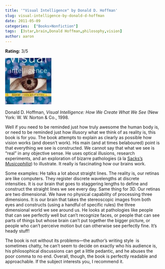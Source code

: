 ```yaml
---
title: '"Visual Intelligence" by Donald D. Hoffman'
slug: visual-intelligence-by-donald-d-hoffman
date: 2011-05-09
categories:  ["Books>Nonfiction"]
tags:  [3star,brain,Donald Hoffman,philosophy,vision]
author: aaron
---
```


**Rating:** 3/5

![](cover-150x150.jpg "Visual Intelligence")

Donald D. Hoffman, *Visual Intelligence: How We Create What We See* (New York: W. W. Norton & Co., 1998.

Well if you need to be reminded just how truly awesome the human body is, or need to be reminded just how illusory what we think of as reality is, this book is for you. The book attempts to explain as clearly as possible how vision works (and doesn’t work). His main (and at times belaboured) point is that everything we see is constructed. We cannot say that what we see is “real” in any objective sense. He uses optical illusions, research experiments, and an exploration of bizarre pathologies (à la [Sacks’s *Musicophilia*](../musicophilia-by-oliver-sacks "“Musicophilia” by Oliver Sacks")) to illustrate. It really is fascinating how our brains work.

Some examples: He talks a lot about straight lines. The reality is, our retinas are like computers. They register discrete wavelengths at discrete intensities. It is our brain that goes to staggering lengths to define and construct the straight lines we see every day. Same thing for 3D. Our retinas are two dimensional. We have no physical capability of processing three dimensions. It is our brain that takes the stereoscopic images from both eyes and constructs (using a handful of specific rules) the three dimensional world we see around us. He looks at pathologies like people that can see perfectly well but can’t recognize faces, or people that can see parts of things but whose brain can’t put together the bigger picture, or people who can’t perceive motion but can otherwise see perfectly fine. It’s heady stuff!

The book is not without its problems—the author’s writing style  is sometimes chatty, he can’t seem to decide on exactly who his audience is, his philosophical discussions can get a little pedantic, and he abuses the poor comma to no end. Overall, though, the book is perfectly readable and approachable. If the subject interests you, I recommend it.
